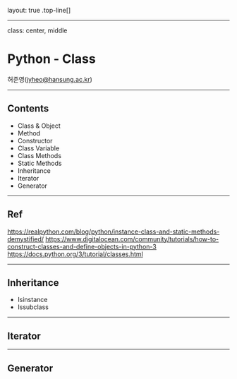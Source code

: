 layout: true
.top-line[]

---
class: center, middle
# Python - Class

허준영(jyheo@hansung.ac.kr)

---
## Contents
* Class & Object
* Method
* Constructor
* Class Variable
* Class Methods
* Static Methods
* Inheritance
* Iterator
* Generator

---
## Ref
https://realpython.com/blog/python/instance-class-and-static-methods-demystified/
https://www.digitalocean.com/community/tutorials/how-to-construct-classes-and-define-objects-in-python-3
https://docs.python.org/3/tutorial/classes.html


---
## Inheritance

* Isinstance
* Issubclass

---
## Iterator

---
## Generator